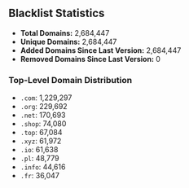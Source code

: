 ## Blacklist Statistics

- **Total Domains:** 2,684,447
- **Unique Domains:** 2,684,447
- **Added Domains Since Last Version:** 2,684,447
- **Removed Domains Since Last Version:** 0

### Top-Level Domain Distribution

-  `.com`: 1,229,297
-  `.org`: 229,692
-  `.net`: 170,693
-  `.shop`: 74,080
-  `.top`: 67,084
-  `.xyz`: 61,972
-  `.io`: 61,638
-  `.pl`: 48,779
-  `.info`: 44,616
-  `.fr`: 36,047
